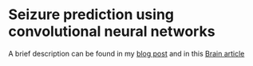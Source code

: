 # Seizure prediction using convolutional neural networks

A brief description can be found in my [blog post](http://irakorshunova.github.io/blog/seizures)
and in this [Brain article](http://brain.oxfordjournals.org/content/early/2016/03/29/brain.aww045)
